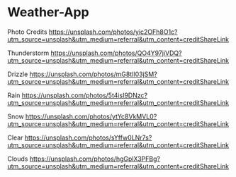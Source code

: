 # Weather-App

Photo Credits
https://unsplash.com/photos/yic2OFh8O1c?utm_source=unsplash&utm_medium=referral&utm_content=creditShareLink

Thunderstorm
https://unsplash.com/photos/QO4Y97jiVDQ?utm_source=unsplash&utm_medium=referral&utm_content=creditShareLink

Drizzle
https://unsplash.com/photos/mG8tIl03jSM?utm_source=unsplash&utm_medium=referral&utm_content=creditShareLink

Rain
https://unsplash.com/photos/5t4isI9DNzc?utm_source=unsplash&utm_medium=referral&utm_content=creditShareLink

Snow
https://unsplash.com/photos/ytYc8VkMVL0?utm_source=unsplash&utm_medium=referral&utm_content=creditShareLink

Clear
https://unsplash.com/photos/sYffw0LNr7s?utm_source=unsplash&utm_medium=referral&utm_content=creditShareLink

Clouds
https://unsplash.com/photos/hgGplX3PFBg?utm_source=unsplash&utm_medium=referral&utm_content=creditShareLink